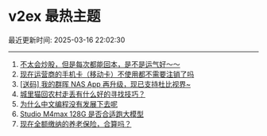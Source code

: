 # v2ex 最热主题

最近更新时间: 2025-03-16 22:02:30

--- 
1. [不太会炒股，但是每次都能回本，是不是运气好～～](https://www.v2ex.com/t/1118760) 
2. [现在运营商的手机卡（移动卡）不使用都不需要注销了吗](https://www.v2ex.com/t/1118746) 
3. [[送码] 我的群晖 NAS App 再升级，现已支持杜比视界~](https://www.v2ex.com/t/1118750) 
4. [城里猫回农村走丢有什么好的寻找技巧？](https://www.v2ex.com/t/1118756) 
5. [为什么中文编程没有发展下去呢](https://www.v2ex.com/t/1118805) 
6. [Studio M4max 128G 是否合适跑大模型](https://www.v2ex.com/t/1118789) 
7. [现在全额缴纳的养老保险，合算吗？](https://www.v2ex.com/t/1118798) 

